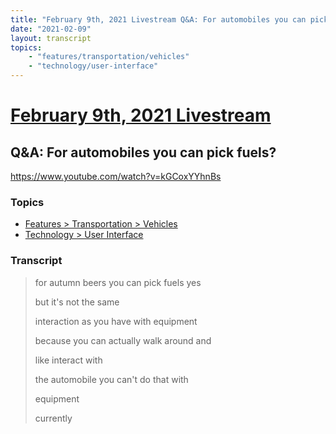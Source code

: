 ```yaml
---
title: "February 9th, 2021 Livestream Q&A: For automobiles you can pick fuels?"
date: "2021-02-09"
layout: transcript
topics:
    - "features/transportation/vehicles"
    - "technology/user-interface"
---
```

# [February 9th, 2021 Livestream](../2021-02-09.md)
## Q&A: For automobiles you can pick fuels?
https://www.youtube.com/watch?v=kGCoxYYhnBs

### Topics
* [Features > Transportation > Vehicles](../topics/features/transportation/vehicles.md)
* [Technology > User Interface](../topics/technology/user-interface.md)

### Transcript

> for autumn beers you can pick fuels yes
> 
> but it's not the same
> 
> interaction as you have with equipment
> 
> because you can actually walk around and
> 
> like interact with
> 
> the automobile you can't do that with
> 
> equipment
> 
> currently
> 
